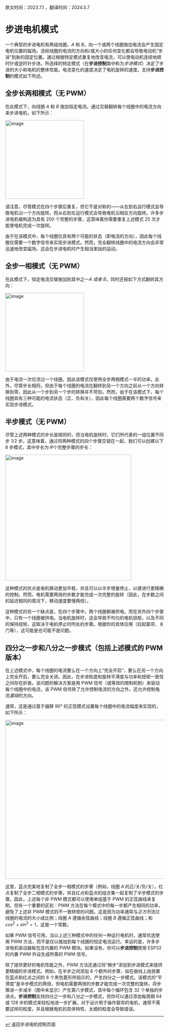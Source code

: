 原文时间：2023.7.1 ，翻译时间：2024.5.7

# 步进电机模式

一个典型的步进电机有两组线圈，*A* 和 *B*。向一个或两个线圈施加电流会产生固定电机位置的磁场。流经线圈的电流的方向和/或大小的任何变化都会导致电动机“步进”到新的固定位置。通过根据特定模式重复地改变电流，可以使电动机连续地顺时针或逆时针步进。所选择的特定模式（在**步进控制**类中称为*步进模式*）决定了步进的大小和电机的整体性能。电流变化的速度决定了电机旋转的速度。支持**步进控制**的模式如下所述。

## 全步长两相模式（无 PWM）

在此模式下，向线圈 *A* 和 *B* 施加恒定电流。通过交替翻转每个线圈中的电流方向来步进电机，如下所示：

<img width="250" alt="image" src="https://github.com/HomeSpan/HomeSpan/assets/68477936/8bea7031-7325-4ded-8ebd-5554d8f1e13d"><br>

请注意，尽管模式在四个步骤后重复，但它不是对称的——从左到右运行模式会导致电机沿一个方向旋转，而从右到左运行模式会导致电机沿相反方向旋转。许多步进电机被构造为具有 200 个完整的步骤，这意味着你需要重复上述模式 25 次才能使电机完成一次旋转。

由于在该模式中，每个线圈仅具有两个可能的状态（即电流的方向），因此每个线圈仅需要一个数字信号来实现步进模式。然而，完全翻转线圈中的电流方向会非常迅速地改变磁场，这会在步进电机时产生相当笨拙的运动。

## 全步一相模式（无 PWM）

在此模式下，恒定电流交替施加到其中之一*A* *或者* *B*，同时还按如下方式翻转其方向：

<img width="250" alt="image" src="https://github.com/HomeSpan/HomeSpan/assets/68477936/cbf2fea5-072e-4fef-9231-504bb483b0c0"><br>

由于电流一次仅流过一个线圈，因此该模式仅使用全步两相模式一半的功率。此外，尽管步长相同，但由于每个线圈的电流在翻转到另一个方向之前从一个方向转换到零，因此从一个步到另一个步的转换并不苛刻。然而，由于在该模式下，每个线圈具有三种可能的电流状态（正、负和关），因此每个线圈需要两个数字信号来实现步进模式。

## 半步模式（无 PWM）

尽管上述两种模式的步长是相同的，但当电机旋转时，它们所代表的一组位置不同步 1/2 步。这意味着，通过将两种模式的四个步骤交错在一起，我们可以创建以下 8 步模式，其中步长为*半*个完整步骤的步长：
      
<img width="400" alt="image" src="https://github.com/HomeSpan/HomeSpan/assets/68477936/ec317c77-fbd9-4641-9d50-d822b477c9ec"><br>

这种模式的优点是电机移动更加平稳，并且可以以半步增量停止，以便进行更精确的控制。然而，电机需要两倍的步数才能完成一次完整的旋转（因此，在步数之间的延迟相同的情况下，移动速度要慢两倍）。

这种模式的另一个缺点是，在四个步骤中，两个线圈都被供电，而在另外四个步骤中，只有一个线圈被供电。当电机旋转时，这会导致不均匀的电机扭矩，以及不同的保持扭矩，这取决于电机停止时所处的步骤。根据你的具体应用（拉起窗帘、关门等），这可能是也可能不是问题。

## 四分之一步和八分之一步模式（包括上述模式的 PWM 版本）

在上述模式中，每个线圈的电流要么在一个方向上“完全开启”，要么在另一个方向上完全开启，要么完全关闭。因此，在步进粒度和旋转平滑度与功率和扭矩一致性之间存在折衷。该问题的解决方案是用 PWM 信号（或等效的限制机制）来驱动每个线圈中的电流，该 PWM 信号除了允许控制电流的方向之外，还允许控制电流*震级*的方向。

通常，这是通过基于偏移 90° 的正弦模式设置每个线圈中的电流幅度来实现的，如下所示：

<img width="505" alt="image" src="https://github.com/HomeSpan/HomeSpan/assets/68477936/75a6176b-b5b4-4b85-a394-a4d6e1f9bf3d"><br>

这里，蓝点完美地复制了全步一相模式的步骤（例如，线圈 *A* 的正/关/负/关），红点复制了全步二相模式的步骤，并且红点和蓝点的组合集一起复制了半步模式的步骤。因此，上述每个非 PWM 模式都可以使用单组基于 PWM 的正弦曲线来复制，但有一个重要的区别：PWM 方法在每个模式中的每一步都产生相同的功率，避免了上述非 PWM 模式的不一致转矩的问题。这是因为功率通常与*正方形*流过线圈的电流的大小成比例；线圈 *A* 遵循余弦曲线；线圈 *B* 遵循正弦曲线；和 $cos^2+sin^2=1$，这是一个常数。

如果 PWM 信号可用，当以上述三种模式中的任何一种运行电机时，通常优选使用 PWM 方法，而不是仅以施加到每个线圈的恒定电流运行。幸运的是，许多步进电机驱动器板包含内置的 PWM 模块。如果没有，你可以**步进控制**使用 ESP32 的内置 PWM 外设生成所需的 PWM 信号。

除了提供更好的电机性能之外，PWM 方法还通过将“微步”添加到步进模式来提供更精细的步进模式。例如，在半步之间添加 8 个额外的步骤，如在曲线上由放置在蓝点和红点之间的 8 个黑色菱形所指示的，产生四分之一步模式。该模式的“平滑度”是半步模式的两倍，但电机需要两倍的步数才能完成一次完整的旋转。将步骤进一步减半（图中未显示）产生第八步模式，其中每个循环包含 32 个单独的步进点。**步进控制**支持四分之一步和八分之一步模式，但你可以通过添加每周期 64 或 128 步的模式来轻松地进一步扩展。对于设计用于操作窗帘的电机，通常不需要这样的粒度，并且根据电机的具体特性，太细的粒度会导致错误。

---

[↩️](Stepper.md) 返回步进电机控制页面
